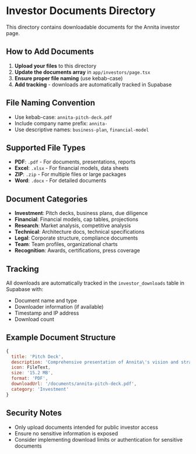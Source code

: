 # Investor Documents Directory

This directory contains downloadable documents for the Annita investor page.

## How to Add Documents

1. **Upload your files** to this directory
2. **Update the documents array** in `app/investors/page.tsx`
3. **Ensure proper file naming** (use kebab-case)
4. **Add tracking** - downloads are automatically tracked in Supabase

## File Naming Convention

- Use kebab-case: `annita-pitch-deck.pdf`
- Include company name prefix: `annita-`
- Use descriptive names: `business-plan`, `financial-model`

## Supported File Types

- **PDF**: `.pdf` - For documents, presentations, reports
- **Excel**: `.xlsx` - For financial models, data sheets
- **ZIP**: `.zip` - For multiple files or large packages
- **Word**: `.docx` - For detailed documents

## Document Categories

- **Investment**: Pitch decks, business plans, due diligence
- **Financial**: Financial models, cap tables, projections
- **Research**: Market analysis, competitive analysis
- **Technical**: Architecture docs, technical specifications
- **Legal**: Corporate structure, compliance documents
- **Team**: Team profiles, organizational charts
- **Recognition**: Awards, certifications, press coverage

## Tracking

All downloads are automatically tracked in the `investor_downloads` table in Supabase with:
- Document name and type
- Downloader information (if available)
- Timestamp and IP address
- Download count

## Example Document Structure

```javascript
{
  title: 'Pitch Deck',
  description: 'Comprehensive presentation of Annita\'s vision and strategy',
  icon: FileText,
  size: '15.2 MB',
  format: 'PDF',
  downloadUrl: '/documents/annita-pitch-deck.pdf',
  category: 'Investment'
}
```

## Security Notes

- Only upload documents intended for public investor access
- Ensure no sensitive information is exposed
- Consider implementing download limits or authentication for sensitive documents
